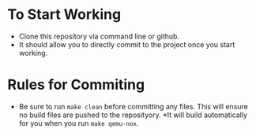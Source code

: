 # To Start Working
- Clone this repository via command line or github. 
- It should allow you to directly commit to the project once you start working.

# Rules for Commiting
- Be sure to run ```make clean``` before committing any files. This will ensure no build files are pushed to the reposityory. *It will build automatically for you when you run ```make qemu-nox```.

